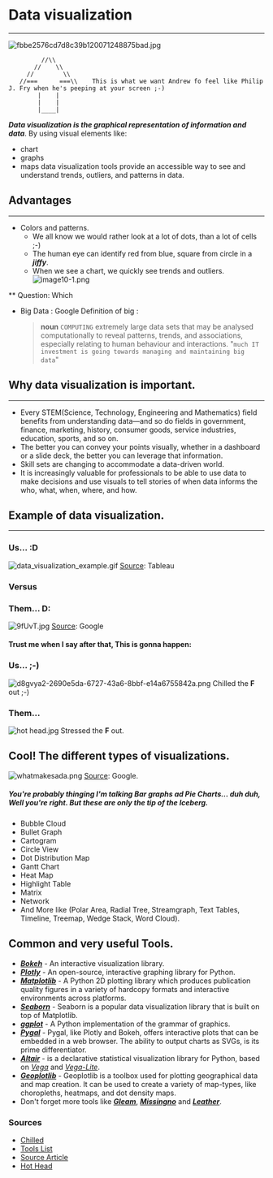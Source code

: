 # Data visualization
----
![fbbe2576cd7d8c39b120071248875bad.jpg](https://www.dropbox.com/s/l4wihl1aj7jn5tb/fbbe2576cd7d8c39b120071248875bad.jpg?dl=0&raw=1)
             
             //\\
           //    \\
         //        \\
       //===      ===\\    This is what we want Andrew fo feel like Philip J. Fry when he's peeping at your screen ;-)
            |    |
            |    |
            |____|


**_Data visualization is the graphical representation of information and data_**. By using visual elements like:
 - chart
 - graphs
 - maps
data visualization tools provide an accessible way to see and understand trends, outliers, and patterns in data.

## Advantages
----

  - Colors and patterns.
    - We all know we would rather look at a lot of dots, than a lot of cells ;-)
    - The human eye can identify red from blue, square from circle in a _**jiffy**_.
    - When we see a chart, we quickly see trends and outliers. 
![image10-1.png](https://www.dropbox.com/s/4nq3oph0hfbe0sn/image10-1.png?dl=0&raw=1)

** Question: Which  

- Big Data
    : Google Definition of big :
    > **noun** ```COMPUTING```
extremely large data sets that may be analysed computationally to reveal patterns, trends, and associations, especially relating to human behaviour and interactions.
"```much IT investment is going towards managing and maintaining big data```"

## Why data visualization is important.
----

* Every STEM(Science, Technology, Engineering and Mathematics) field benefits from understanding data—and so do fields in government, finance, marketing, history, consumer goods, service industries, education, sports, and so on.
* The better you can convey your points visually, whether in a dashboard or a slide deck, the better you can leverage that information.
* Skill sets are changing to accommodate a data-driven world.
* It is increasingly valuable for professionals to be able to use data to make decisions and use visuals to tell stories of when data informs the who, what, when, where, and how.

## Example of data visualization.
----

### Us... :D
![data_visualization_example.gif](https://www.dropbox.com/s/dhnyqv6tx4lib2o/data_visualization_example.gif?dl=0&raw=1)
[Source](https://www.tableau.com/learn/articles/data-visualization): Tableau
### Versus
### Them... D:
![9fUvT.jpg](https://www.dropbox.com/s/xkclun4vo3su8wz/9fUvT.jpg?dl=0&raw=1)
[Source](https://www.google.com/url?sa=i&source=images&cd=&ved=2ahUKEwjh4L3QjL7jAhWGKlAKHWFoBygQjRx6BAgBEAU&url=https%3A%2F%2Fgis.stackexchange.com%2Fquestions%2F83085%2Ffield-format-lost-when-exporting-events-layer-to-shapefile-long-field-type-con&psig=AOvVaw1OFJWtBVns3IYt4iVH6pPt&ust=1563526598767720): Google

#### Trust me when I say after that, This is gonna happen:

### Us... ;-)
![d8gvya2-2690e5da-6727-43a6-8bbf-e14a6755842a.png](https://www.dropbox.com/s/77qsbju9p1dr1s4/d8gvya2-2690e5da-6727-43a6-8bbf-e14a6755842a.png?dl=0&raw=1)
Chilled the **F** out ;-)

### Them...
![hot head.jpg](https://www.dropbox.com/s/kd43qhtbvh3pt84/hot%20head.jpg?dl=0&raw=1)
Stressed the **F** out.

## Cool! The different types of visualizations.
![whatmakesada.png](https://www.dropbox.com/s/ysfipve8ojhnbgp/whatmakesada.png?dl=0&raw=1)
[Source](https://3c1703fe8d.site.internapcdn.net/newman/csz/news/800/2013/whatmakesada.png): Google.
##### You're probably thinging I'm talking Bar graphs ad Pie Charts... duh duh, Well you're right. But these are only the tip of the Iceberg.
* Bubble Cloud
* Bullet Graph
* Cartogram
* Circle View
* Dot Distribution Map
* Gantt Chart
* Heat Map
* Highlight Table
* Matrix
* Network
* And  More like (Polar Area, Radial Tree, Streamgraph, Text Tables, Timeline, Treemap, Wedge Stack, Word Cloud).

## Common and very useful Tools.
* [ _**Bokeh**_](https://bokeh.pydata.org/en/latest/) - An interactive visualization library.
* [_**Plotly**_](https://plot.ly/python/) - An open-source, interactive graphing library for Python.
* [_**Matplotlib**_](https://matplotlib.org/) - A Python 2D plotting library which produces publication quality figures in a variety of hardcopy formats and interactive environments across platforms.
* [_**Seaborn**_](https://seaborn.pydata.org/) - Seaborn is a popular data visualization library that is built on top of Matplotlib.
* [_**ggplot**_](https://pypi.org/project/ggplot/) - A Python implementation of the grammar of graphics.
* [_**Pygal**_](http://pygal.org/en/stable/) - Pygal, like Plotly and Bokeh, offers interactive plots that can be embedded in a web browser. The ability to output charts as SVGs, is its prime differentiator.
* [_**Altair**_](https://altair-viz.github.io/) -  is a declarative statistical visualization library for Python, based on [_Vega_](http://vega.github.io/vega) and [_Vega-Lite_](http://vega.github.io/vega-lite).
* [_**Geoplotlib**_](https://pypi.python.org/pypi/geoplotlib) - Geoplotlib is a toolbox used for plotting geographical data and map creation. It can be used to create a variety of map-types, like choropleths, heatmaps, and dot density maps.
* Don't forget more tools like [_**Gleam**_](https://pypi.python.org/pypi/gleam), [_**Missingno**_](https://pypi.python.org/pypi/missingno/) and [_**Leather**_](https://pypi.python.org/pypi/leather).

### Sources
* [Chilled]
* [Tools List]
* [Source Article]
* [Hot Head]

[Tools List]: <https://www.fusioncharts.com/blog/best-python-data-visualization-libraries/>
[Source Article]: <https://www.tableau.com/learn/articles/data-visualization> 
[Chilled]: <https://images-wixmp-ed30a86b8c4ca887773594c2.wixmp.com/f/a7b163ea-910b-4333-8d48-1e6af82c2d61/d8gvya2-2690e5da-6727-43a6-8bbf-e14a6755842a.png?token=eyJ0eXAiOiJKV1QiLCJhbGciOiJIUzI1NiJ9.eyJzdWIiOiJ1cm46YXBwOjdlMGQxODg5ODIyNjQzNzNhNWYwZDQxNWVhMGQyNmUwIiwiaXNzIjoidXJuOmFwcDo3ZTBkMTg4OTgyMjY0MzczYTVmMGQ0MTVlYTBkMjZlMCIsIm9iaiI6W1t7InBhdGgiOiJcL2ZcL2E3YjE2M2VhLTkxMGItNDMzMy04ZDQ4LTFlNmFmODJjMmQ2MVwvZDhndnlhMi0yNjkwZTVkYS02NzI3LTQzYTYtOGJiZi1lMTRhNjc1NTg0MmEucG5nIn1dXSwiYXVkIjpbInVybjpzZXJ2aWNlOmZpbGUuZG93bmxvYWQiXX0.2pFFpwpJu6RW628dpEGbmjY8FpAz_oaWxMhhlU-vjHM>
[Hot Head]: <https://vevmo.com/sites/default/files/1434239118657.jpg>


